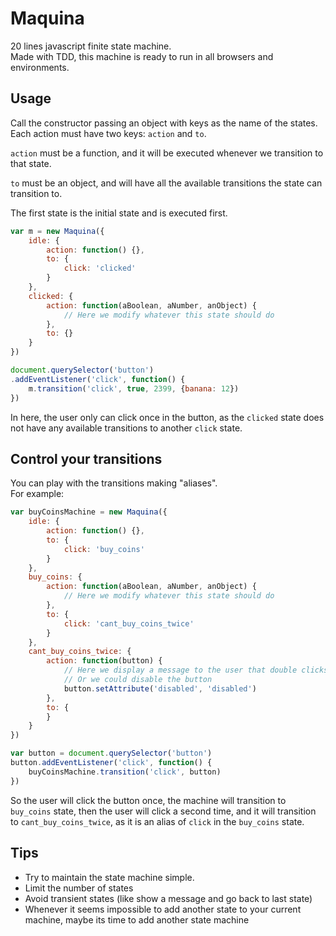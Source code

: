 # Maquina
20 lines javascript finite state machine.     
Made with TDD, this machine is ready to run in all browsers and environments.

## Usage

Call the constructor passing an object with keys as the name of the states. Each action must have two keys: `action` and `to`.

`action` must be a function, and it will be executed whenever we transition to that state.

`to` must be an object, and will have all the available  transitions the state can transition to.

The first state is the initial state and is executed first.

```javascript
var m = new Maquina({
    idle: {
        action: function() {},
        to: {
            click: 'clicked'
        }
    },
    clicked: {
        action: function(aBoolean, aNumber, anObject) {
            // Here we modify whatever this state should do
        },
        to: {}
    }
})

document.querySelector('button')
.addEventListener('click', function() {
    m.transition('click', true, 2399, {banana: 12})
})
```
In here, the user only can click once in the button, as the `clicked` state does not have any available transitions to another `click` state.

## Control your transitions

You can play with the transitions making "aliases".   
For example:

```javascript
var buyCoinsMachine = new Maquina({
    idle: {
        action: function() {},
        to: {
            click: 'buy_coins'
        }
    },
    buy_coins: {
        action: function(aBoolean, aNumber, anObject) {
            // Here we modify whatever this state should do
        },
        to: {
            click: 'cant_buy_coins_twice'
        }
    },
    cant_buy_coins_twice: {
        action: function(button) {
            // Here we display a message to the user that double clicks are not allowed in this system
            // Or we could disable the button
            button.setAttribute('disabled', 'disabled')
        },
        to: {
        }
    }
})

var button = document.querySelector('button')
button.addEventListener('click', function() {
    buyCoinsMachine.transition('click', button)
})
```
So the user will click the button once, the machine will transition to `buy_coins` state, then the user will click a second time, and it will transition to `cant_buy_coins_twice`, as it is an alias of `click` in the `buy_coins` state.

## Tips

- Try to maintain the state machine simple.
- Limit the number of states
- Avoid transient states (like show a message and go back to last state)
- Whenever it seems impossible to add another state to your current machine, maybe its time to add another state machine

